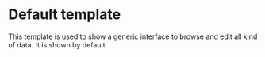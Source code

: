 # Default template

This template is used to show a generic interface to browse and edit all kind of data.
It is shown by default
